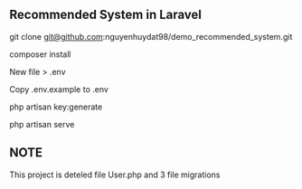 ## Recommended System in Laravel

git clone git@github.com:nguyenhuydat98/demo_recommended_system.git

composer install

New file > .env

Copy .env.example to .env

php artisan key:generate

php artisan serve

## NOTE
This project is deteled file User.php and 3 file migrations

